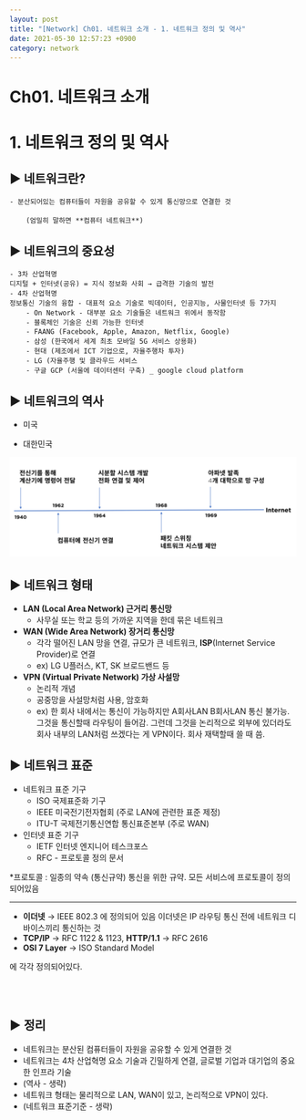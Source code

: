```yaml
---
layout: post
title: "[Network] Ch01. 네트워크 소개 - 1. 네트워크 정의 및 역사"
date: 2021-05-30 12:57:23 +0900
category: network
---
```


# Ch01. 네트워크 소개

# 1. 네트워크 정의 및 역사

## ▶ 네트워크란?

    - 분산되어있는 컴퓨터들이 자원을 공유할 수 있게 통신망으로 연결한 것

        (엄밀히 말하면 **컴퓨터 네트워크**)

## ▶ 네트워크의 중요성

    - 3차 산업혁명
    디지털 + 인터넷(공유) = 지식 정보화 사회 → 급격한 기술의 발전
    - 4차 산업혁명
    정보통신 기술의 융합 - 대표적 요소 기술로 빅데이터, 인공지능, 사물인터넷 등 7가지
        - On Network - 대부분 요소 기술들은 네트워크 위에서 동작함
        - 블록체인 기술은 신뢰 가능한 인터넷
        - FAANG (Facebook, Apple, Amazon, Netflix, Google)
        - 삼성 (한국에서 세계 최초 모바일 5G 서비스 상용화)
        - 현대 (제조에서 ICT 기업으로, 자율주행차 투자)
        - LG (자율주행 및 클라우드 서비스
        - 구글 GCP (서울에 데이터센터 구축) _ google cloud platform

## ▶ 네트워크의 역사

- 미국

- 대한민국

![Ch01%20%E1%84%82%E1%85%A6%E1%84%90%E1%85%B3%E1%84%8B%E1%85%AF%E1%84%8F%E1%85%B3%20%E1%84%89%E1%85%A9%E1%84%80%E1%85%A2%2069311369a9a74c16a98df56de36c9082/E6929B65-9029-4531-82EF-9DBC3A608E52.jpeg](./img/Network/2.jpeg)

## ▶ 네트워크 형태

- **LAN (Local Area Network) 근거리 통신망**
    - 사무실 또는 학교 등의 가까운 지역을 한데 묶은 네트워크
- **WAN (Wide Area Network) 장거리 통신망**
    - 각각 떨어진 LAN 망을 연결, 규모가 큰 네트워크, **ISP**(Internet Service Provider)로 연결
    - ex) LG U플러스, KT, SK 브로드밴드 등
- **VPN (Virtual Private Network) 가상 사설망**
    - 논리적 개념
    - 공중망을 사설망처럼 사용, 암호화
    - ex) 한 회사 내에서는 통신이 가능하지만 A회사LAN B회사LAN 통신 불가능. 그것을 통신할때 라우팅이 들어감.
    그런데 그것을 논리적으로 외부에 있더라도 회사 내부의 LAN처럼 쓰겠다는 게 VPN이다. 회사 재택할때 쓸 때 씀.

## ▶ 네트워크 표준

- 네트워크 표준 기구
    - ISO 국제표준화 기구
    - IEEE 미국전기전자협회 (주로 LAN에 관련한 표준 제정)
    - ITU-T 국제전기통신연합 통신표준본부 (주로 WAN)
- 인터넷 표준 기구
    - IETF 인터넷 엔지니어 테스크포스
    - RFC - 프로토콜 정의 문서

*프로토콜 : 일종의 약속 (통신규약) 통신을 위한 규약. 모든 서비스에 프로토콜이 정의되어있음

---

- **이더넷** → IEEE 802.3 에 정의되어 있음
이더넷은 IP 라우팅 통신 전에 네트워크 디바이스끼리 통신하는 것
- **TCP/IP** → RFC 1122 & 1123, 
**HTTP/1.1** → RFC 2616
- **OSI 7 Layer** → ISO Standard Model

에 각각 정의되어있다. 

<br/>
<br/>

## ▶ 정리

- 네트워크는 분산된 컴퓨터들이 자원을 공유할 수 있게 연결한 것
- 네트워크는 4차 산업혁명 요소 기술과 긴밀하게 연결, 글로벌 기업과 대기업의 중요한 인프라 기술
- (역사 - 생략)
- 네트워크 형태는 물리적으로 LAN, WAN이 있고, 논리적으로 VPN이 있다.
- (네트워크 표준기준 - 생략)

